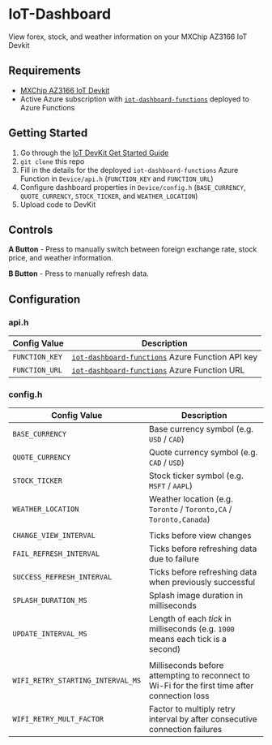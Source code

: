 # IoT-Dashboard
View forex, stock, and weather information on your MXChip AZ3166 IoT Devkit

## Requirements
* [MXChip AZ3166 IoT Devkit](https://aka.ms/iot-devkit-purchase)
* Active Azure subscription with [`iot-dashboard-functions`](https://github.com/JeffreyCA/iot-dashboard-functions) deployed to Azure Functions

## Getting Started
1. Go through the [IoT DevKit Get Started Guide](https://microsoft.github.io/azure-iot-developer-kit/docs/get-started/)
2. `git clone` this repo
3. Fill in the details for the deployed `iot-dashboard-functions` Azure Function in `Device/api.h` (`FUNCTION_KEY` and `FUNCTION_URL`)
4. Configure dashboard properties in `Device/config.h` (`BASE_CURRENCY`, `QUOTE_CURRENCY`, `STOCK_TICKER`, and `WEATHER_LOCATION`)
5. Upload code to DevKit

## Controls
**A Button** - Press to manually switch between foreign exchange rate, stock price, and weather information.

**B Button** - Press to manually refresh data.

## Configuration
### api.h
| Config Value | Description|
|---|---|
|`FUNCTION_KEY` | [`iot-dashboard-functions`](https://github.com/JeffreyCA/iot-dashboard-functions) Azure Function API key |
|`FUNCTION_URL` | [`iot-dashboard-functions`](https://github.com/JeffreyCA/iot-dashboard-functions) Azure Function URL |

### config.h
| Config Value | Description |
|---|---|
|`BASE_CURRENCY` | Base currency symbol (e.g. `USD` / `CAD`) |
|`QUOTE_CURRENCY` | Quote currency symbol (e.g. `CAD` / `USD`) |
|`STOCK_TICKER` | Stock ticker symbol (e.g. `MSFT` / `AAPL`) |
|`WEATHER_LOCATION` | Weather location (e.g. `Toronto` / `Toronto,CA` / `Toronto,Canada`) |
|||
|`CHANGE_VIEW_INTERVAL` | Ticks before view changes |
|`FAIL_REFRESH_INTERVAL` | Ticks before refreshing data due to failure |
|`SUCCESS_REFRESH_INTERVAL` | Ticks before refreshing data when previously successful|
|`SPLASH_DURATION_MS` | Splash image duration in milliseconds|
|`UPDATE_INTERVAL_MS` | Length of each *tick* in milliseconds (e.g. `1000` means each tick is a second) |
|||
|`WIFI_RETRY_STARTING_INTERVAL_MS` | Milliseconds before attempting to reconnect to Wi-Fi for the first time after connection loss |
|`WIFI_RETRY_MULT_FACTOR` | Factor to multiply retry interval by after consecutive connection failures |
